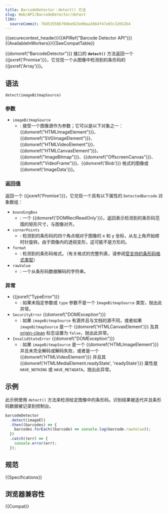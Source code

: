 ```yaml
---
title: BarcodeDetector：detect() 方法
slug: Web/API/BarcodeDetector/detect
l10n:
  sourceCommit: 78d53558b704be923e00aa2664f47a93c32652b4
---
```


{{securecontext_header}}{{APIRef("Barcode Detector API")}}{{AvailableInWorkers}}{{SeeCompatTable}}

{{domxref("BarcodeDetector")}} 接口的 **`detect()`** 方法返回一个 {{jsxref('Promise')}}，它兑现一个从图像中检测到的条形码的 {{jsxref('Array')}}。

## 语法

```js-nolint
detect(imageBitmapSource)
```

### 参数

- `imageBitmapSource`
  - : 接受一个图像源作为参数；它可以是以下对象之一：{{domxref("HTMLImageElement")}}、{{domxref("SVGImageElement")}}、{{domxref("HTMLVideoElement")}}、{{domxref("HTMLCanvasElement")}}、{{domxref("ImageBitmap")}}、{{domxref("OffscreenCanvas")}}、{{domxref("VideoFrame")}}、{{domxref('Blob')}} 格式的图像或 {{domxref('ImageData')}}。

### 返回值

返回一个 {{jsxref('Promise')}}，它兑现一个具有以下属性的 `DetectedBarcode` 对象数组：

- `boundingBox`
  - : 一个 {{domxref('DOMRectReadOnly')}}，返回表示检测到的条形码范围的矩形尺寸，与图像对齐。
- `cornerPoints`
  - : 检测到的条形码的四个角点相对于图像的 x 和 y 坐标，从左上角开始顺时针旋转。由于图像内的透视变形，这可能不是方形的。
- `format`
  - : 检测到的条形码格式。（有关格式的完整列表，请参阅[受支持的条形码格式类型](/zh-CN/docs/Web/API/Barcode_Detection_API#支持的条形码格式)）
- `rawValue`
  - : 一个从条形码数据解码的字符串。

### 异常

- {{jsxref("TypeError")}}
  - : 如果未指定参数或 `type` 参数不是一个 `ImageBitmapSource` 类型，抛出此异常。
- `SecurityError` {{domxref("DOMException")}}
  - : 如果 `imageBitmapSource` 有源并且与文档的源不同，或者如果 `imageBitmapSource` 是一个 {{domxref('HTMLCanvasElement')}} 及其 [origin-clean](https://html.spec.whatwg.org/multipage/canvas.html#concept-canvas-origin-clean) 标志设置为 `false`，抛出此异常。
- `InvalidStateError` {{domxref("DOMException")}}
  - : 如果 `imageBitmapSource` 是一个 {{domxref('HTMLImageElement')}} 并且未完全解码或解码失败，或者是一个 {{domxref('HTMLVideoElement')}} 并且其 {{domxref('HTMLMediaElement.readyState', 'readyState')}} 属性是 `HAVE_NOTHING` 或 `HAVE_METADATA`，抛出此异常。

## 示例

此示例使用 `detect()` 方法来检测给定图像中的条形码。识别结果被迭代并且条形码数据被记录到控制台。

```js
barcodeDetector
  .detect(imageEl)
  .then((barcodes) => {
    barcodes.forEach((barcode) => console.log(barcode.rawValue));
  })
  .catch((err) => {
    console.error(err);
  });
```

## 规范

{{Specifications}}

## 浏览器兼容性

{{Compat}}
